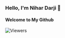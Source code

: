 ### Hello, I'm Nihar Darji 👋

#### Welcome to My Github

![Viewers](https://visitor-badge.laobi.icu/badge?page_id=nihardarji.nihardarji)
